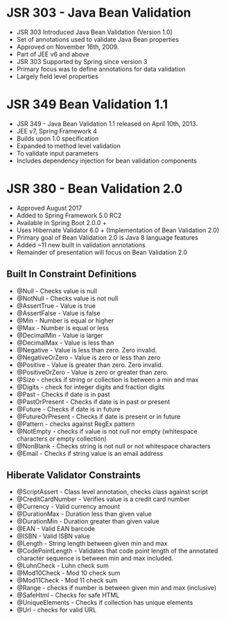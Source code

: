 # JSR 303 - Java Bean Validation #

* JSR 303 Introduced Java Bean Validation (Version 1.0)
* Set of annotations used to validate Java Bean properties
* Approved on November 16th, 2009.
* Part of JEE v6 and above
* JSR 303 Supported by Spring since version 3
* Primary focus was to define annotations for data validation
* Largely field level properties 

# JSR 349 Bean Validation 1.1 # 
* JSR 349 - Java Bean Validation 1.1 released on April 10th, 2013.
* JEE v7, Spring Framework 4
* Builds upon 1.0 specification
* Expanded to method level validation
* To validate input parameters
* Includes dependency injection for bean validation components

# JSR 380 - Bean Validation 2.0 #
* Approved August 2017
* Added to Spring Framework 5.0 RC2
* Available in Spring Boot 2.0.0 +
* Uses Hibernate Validator 6.0 + (Implementation of Bean Validation 2.0)
* Primary goal of Bean Validation 2.0 is Java 8 language features
* Added ~11 new built in validation annotations
* Remainder of presentation will focus on Bean Validation 2.0

## Built In Constraint Definitions ##
* @Null - Checks value is null
* @NotNull - Checks value is not null
* @AssertTrue - Value is true
* @AssertFalse - Value is false
* @Min - Number is equal or higher
* @Max - Number is equal or less
* @DecimalMin - Value is larger
* @DecimalMax - Value is less than
* @Negative - Value is less than zero. Zero invalid.
* @NegativeOrZero - Value is zero or less than zero
* @Positive - Value is greater than zero. Zero invalid.
* @PositiveOrZero - Value is zero or greater than zero.
* @Size - checks if string or collection is between a min and max
* @Digits - check for integer digits and fraction digits
* @Past - Checks if date is in past
* @PastOrPresent - Checks if date is in past or present
* @Future - Checks if date is in future
* @FutureOrPresent - Checks if date is present or in future
* @Pattern - checks against RegEx pattern
* @NotEmpty - checks if value is not null nor empty (whitespace characters or empty collection)
* @NonBlank - Checks string is not null or not whitespace characters
* @Email - Checks if string value is an email address

## Hiberate Validator Constraints ##
* @ScriptAssert - Class level annotation, checks class against script
* @CreditCardNumber - Verifies value is a credit card number
* @Currency - Valid currency amount
* @DurationMax - Duration less than given value
* @DurationMin - Duration greater than given value
* @EAN - Valid EAN barcode
* @ISBN - Valid ISBN value
* @Length - String length between given min and max
* @CodePointLength - Validates that code point length of the annotated character sequence is
between min and max included.
* @LuhnCheck - Luhn check sum
* @Mod10Check - Mod 10 check sum
* @Mod11Check - Mod 11 check sum
* @Range - checks if number is between given min and max (inclusive)
* @SafeHtml - Checks for safe HTML
* @UniqueElements - Checks if collection has unique elements
* @Url - checks for valid URL



